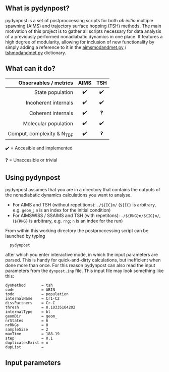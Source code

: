 ## What is pydynpost? 

pydynpost is a set of postproccessing scripts for both *ab initio* multiple spawning (AIMS) and trajectory surface hopping (TSH) methods.
The main motivation of this project is to gather all scripts necessary for data analysis of a previously performed nonadiabatic dynamics in one place. It features a high degree of modularity, allowing for inclusion of new functionality by simply adding a reference to it in the 
[aimsmodandmet.py](https://github.com/ispg-group/pydynpost/blob/master/aimsscripts/src/aimsmodandmet.py) / [tshmodandmet.py](https://github.com/ispg-group/pydynpost/blob/master/tshscripts/src/tshmodandmet.py) dictionary.

## What can it do?


| **Observables / metrics**            |      **AIMS**      |      **TSH**       |
|-------------------------------------:|:------------------:|:------------------:|
| State population                     | :heavy_check_mark: | :heavy_check_mark: |
| Incoherent internals                 | :heavy_check_mark: | :heavy_check_mark: |
| Coherent internals                   | :heavy_check_mark: |     :question:     |
| Molecular population                 | :heavy_check_mark: | :heavy_check_mark: |
| Comput. complexity & N<sub>TBF</sub> | :heavy_check_mark: |     :question:     |

:heavy_check_mark: = Accesible and implemented

:question: = Unaccesible or trivial

## Using pydynpost

pydynpost assumes that you are in a directory that contains the outputs of the nonadiabatic dynamics calculations you want to analyse.

   - For AIMS and TSH (without repetitions): `./${IC}m/`  (`${IC}` is arbitrary, e.g. `geom_`; `m` is an index for the initial condition)
   - For AIMSWISS / SSAIMS and TSH (with repetitons):  `./${RNG}n/${IC}m/`, (`${RNG}` is arbitrary, e.g. `rng`; `n` is an index for the run)
   
From within this working directory the postproccessing script can be launched by typing

```
  pydynpost
```

after which you enter interactive mode, in which the input parameters are parsed. This is handy for quick-and-dirty calculations, but inefficient when done more than once. For this reason pydynpost can also read the input parameters from the `dynpost.inp` file. This input file may look something like this:

```
dynMethod       = tsh
code            = ABIN
todo            = population
internalName    = Cr1-C2
dissPartners    = Cr-C
thresh          = 0.10335104202
internalType    = bl
geomDir         = geom_
nrStates        = 6
nrRNGs          = 0
sampleSize      = 2
maxTime         = 188.19
step            = 0.1
duplicatesExist = n
dupList         =
```

## Input parameters

